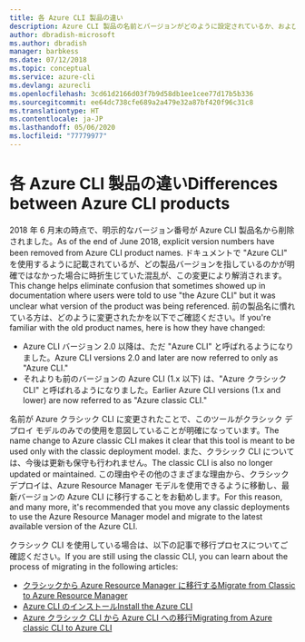 ```yaml
---
title: 各 Azure CLI 製品の違い
description: Azure CLI 製品の名前とバージョンがどのように設定されているか、およびそのアップグレード方法について説明します。
author: dbradish-microsoft
ms.author: dbradish
manager: barbkess
ms.date: 07/12/2018
ms.topic: conceptual
ms.service: azure-cli
ms.devlang: azurecli
ms.openlocfilehash: 3cd61d2166d03f7b9d58db1ee1cee77d17b5b336
ms.sourcegitcommit: ee64dc738cfe689a2a479e32a87bf420f96c31c8
ms.translationtype: HT
ms.contentlocale: ja-JP
ms.lasthandoff: 05/06/2020
ms.locfileid: "77779977"
---
```

# <a name="differences-between-azure-cli-products"></a><span data-ttu-id="fa7b7-103">各 Azure CLI 製品の違い</span><span class="sxs-lookup"><span data-stu-id="fa7b7-103">Differences between Azure CLI products</span></span>

<span data-ttu-id="fa7b7-104">2018 年 6 月末の時点で、明示的なバージョン番号が Azure CLI 製品名から削除されました。</span><span class="sxs-lookup"><span data-stu-id="fa7b7-104">As of the end of June 2018, explicit version numbers have been removed from Azure CLI product names.</span></span> <span data-ttu-id="fa7b7-105">ドキュメントで "Azure CLI" を使用するように記載されているが、どの製品バージョンを指しているのかが明確ではなかった場合に時折生じていた混乱が、この変更により解消されます。</span><span class="sxs-lookup"><span data-stu-id="fa7b7-105">This change helps eliminate confusion that sometimes showed up in documentation where users were told to use "the Azure CLI" but it was unclear what version of the product was being referenced.</span></span> <span data-ttu-id="fa7b7-106">前の製品名に慣れている方は、どのように変更されたかを以下でご確認ください。</span><span class="sxs-lookup"><span data-stu-id="fa7b7-106">If you're familiar with the old product names, here is how they have changed:</span></span>

* <span data-ttu-id="fa7b7-107">Azure CLI バージョン 2.0 以降は、ただ "Azure CLI" と呼ばれるようになりました。</span><span class="sxs-lookup"><span data-stu-id="fa7b7-107">Azure CLI versions 2.0 and later are now referred to only as "Azure CLI."</span></span>
* <span data-ttu-id="fa7b7-108">それよりも前のバージョンの Azure CLI (1.x 以下) は、"Azure クラシック CLI" と呼ばれるようになりました。</span><span class="sxs-lookup"><span data-stu-id="fa7b7-108">Earlier Azure CLI versions (1.x and lower) are now referred to as "Azure classic CLI."</span></span>

<span data-ttu-id="fa7b7-109">名前が Azure クラシック CLI に変更されたことで、このツールがクラシック デプロイ モデルのみでの使用を意図していることが明確になっています。</span><span class="sxs-lookup"><span data-stu-id="fa7b7-109">The name change to Azure classic CLI makes it clear that this tool is meant to be used only with the classic deployment model.</span></span> <span data-ttu-id="fa7b7-110">また、クラシック CLI については、今後は更新も保守も行われません。</span><span class="sxs-lookup"><span data-stu-id="fa7b7-110">The classic CLI is also no longer updated or maintained.</span></span> <span data-ttu-id="fa7b7-111">この理由やその他のさまざまな理由から、クラシック デプロイは、Azure Resource Manager モデルを使用できるように移動し、最新バージョンの Azure CLI に移行することをお勧めします。</span><span class="sxs-lookup"><span data-stu-id="fa7b7-111">For this reason, and many more, it's recommended that you move any classic deployments to use the Azure Resource Manager model and migrate to the latest available version of the Azure CLI.</span></span>

<span data-ttu-id="fa7b7-112">クラシック CLI を使用している場合は、以下の記事で移行プロセスについてご確認ください。</span><span class="sxs-lookup"><span data-stu-id="fa7b7-112">If you are still using the classic CLI, you can learn about the process of migrating in the following articles:</span></span>

* [<span data-ttu-id="fa7b7-113">クラシックから Azure Resource Manager に移行する</span><span class="sxs-lookup"><span data-stu-id="fa7b7-113">Migrate from Classic to Azure Resource Manager</span></span>](/azure/virtual-machines/linux/migration-classic-resource-manager-overview)
* [<span data-ttu-id="fa7b7-114">Azure CLI のインストール</span><span class="sxs-lookup"><span data-stu-id="fa7b7-114">Install the Azure CLI</span></span>](install-azure-cli.md)
* [<span data-ttu-id="fa7b7-115">Azure クラシック CLI から Azure CLI への移行</span><span class="sxs-lookup"><span data-stu-id="fa7b7-115">Migrating from Azure classic CLI to Azure CLI</span></span>](https://github.com/Azure/azure-cli/blob/dev/doc/classic_cli_migration.md)
